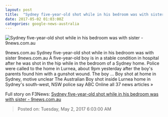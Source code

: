 ```yaml
---
layout: post
title:  "Sydney five-year-old shot while in his bedroom was with sister - 9news.com.au"
date: 2017-05-02 01:03:00Z
categories: google-news-australia
---
```


![Sydney five-year-old shot while in his bedroom was with sister - 9news.com.au](http://prod.static9.net.au/_/media/2017/05/02/09/17/pjimage(46).ashx)

9news.com.au Sydney five-year-old shot while in his bedroom was with sister 9news.com.au A five-year-old boy is in a stable condition in hospital after he was shot in the hip while in the bedroom of a Sydney home. Police were called to the home in Lurnea, about 9pm yesterday after the boy's parents found him with a gunshot wound. The boy ... Boy shot at home in Sydney, motive unclear The Australian Boy shot inside Lurnea home in Sydney's south-west, NSW police say ABC Online all 37 news articles »


Full story on F3News: [Sydney five-year-old shot while in his bedroom was with sister - 9news.com.au](http://www.f3nws.com/n/JjBHTC)

> Posted on: Tuesday, May 2, 2017 6:03:00 AM
